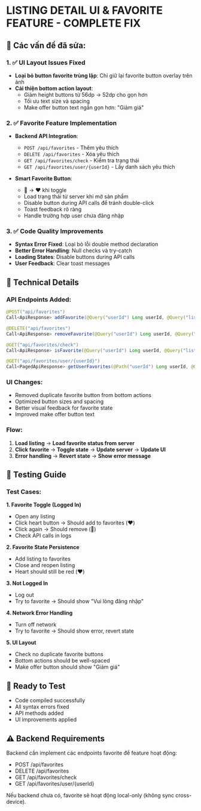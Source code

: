 # LISTING DETAIL UI & FAVORITE FEATURE - COMPLETE FIX

## 🎯 Các vấn đề đã sửa:

### 1. ✅ **UI Layout Issues Fixed**
- **Loại bỏ button favorite trùng lặp**: Chỉ giữ lại favorite button overlay trên ảnh
- **Cải thiện bottom action layout**: 
  - Giảm height buttons từ 56dp -> 52dp cho gọn hơn
  - Tối ưu text size và spacing
  - Make offer button text ngắn gọn hơn: "Giảm giá"

### 2. ✅ **Favorite Feature Implementation**
- **Backend API Integration**: 
  - `POST /api/favorites` - Thêm yêu thích
  - `DELETE /api/favorites` - Xóa yêu thích  
  - `GET /api/favorites/check` - Kiểm tra trạng thái
  - `GET /api/favorites/user/{userId}` - Lấy danh sách yêu thích

- **Smart Favorite Button**:
  - 🤍 → ❤️ khi toggle
  - Load trạng thái từ server khi mở sản phẩm
  - Disable button during API calls để tránh double-click
  - Toast feedback rõ ràng
  - Handle trường hợp user chưa đăng nhập

### 3. ✅ **Code Quality Improvements**
- **Syntax Error Fixed**: Loại bỏ lỗi double method declaration
- **Better Error Handling**: Null checks và try-catch
- **Loading States**: Disable buttons during API calls
- **User Feedback**: Clear toast messages

## 🔧 **Technical Details**

### API Endpoints Added:
```java
@POST("api/favorites")
Call<ApiResponse> addFavorite(@Query("userId") Long userId, @Query("listingId") Long listingId);

@DELETE("api/favorites") 
Call<ApiResponse> removeFavorite(@Query("userId") Long userId, @Query("listingId") Long listingId);

@GET("api/favorites/check")
Call<ApiResponse> isFavorite(@Query("userId") Long userId, @Query("listingId") Long listingId);

@GET("api/favorites/user/{userId}")
Call<PagedApiResponse> getUserFavorites(@Path("userId") Long userId, @Query("page") int page, @Query("size") int size);
```

### UI Changes:
- Removed duplicate favorite button from bottom actions
- Optimized button sizes and spacing
- Better visual feedback for favorite state
- Improved make offer button text

### Flow:
1. **Load listing** → **Load favorite status from server**
2. **Click favorite** → **Toggle state** → **Update server** → **Update UI**
3. **Error handling** → **Revert state** → **Show error message**

## 🧪 **Testing Guide**

### Test Cases:

**1. Favorite Toggle (Logged In)**
- Open any listing
- Click heart button → Should add to favorites (❤️)
- Click again → Should remove (🤍)
- Check API calls in logs

**2. Favorite State Persistence**
- Add listing to favorites
- Close and reopen listing
- Heart should still be red (❤️)

**3. Not Logged In**
- Log out
- Try to favorite → Should show "Vui lòng đăng nhập"

**4. Network Error Handling**
- Turn off network
- Try to favorite → Should show error, revert state

**5. UI Layout**
- Check no duplicate favorite buttons
- Bottom actions should be well-spaced
- Make offer button should show "Giảm giá"

## 🚀 **Ready to Test**
- Code compiled successfully
- All syntax errors fixed
- API methods added
- UI improvements applied

## ⚠️ **Backend Requirements**
Backend cần implement các endpoints favorite để feature hoạt động:
- POST /api/favorites
- DELETE /api/favorites  
- GET /api/favorites/check
- GET /api/favorites/user/{userId}

Nếu backend chưa có, favorite sẽ hoạt động local-only (không sync cross-device).
